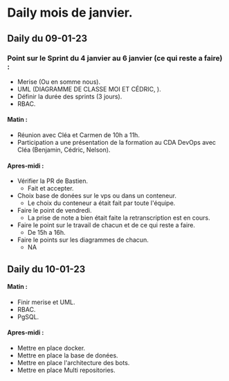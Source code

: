 # Daily mois de janvier.

## Daily du 09-01-23

### Point sur le Sprint du 4 janvier au 6 janvier (ce qui reste a faire) : 

- Merise (Ou en somme nous).
- UML (DIAGRAMME DE CLASSE MOI ET CÉDRIC, ).
- Définir la durée des sprints (3 jours).
- RBAC.

#### Matin :

- Réunion avec Cléa et Carmen de 10h a 11h.
- Participation a une présentation de la formation au CDA DevOps avec Cléa (Benjamin, Cédric, Nelson).

#### Apres-midi :

- Vérifier la PR de Bastien.
    - Fait et accepter.
- Choix base de donées sur le vps ou dans un conteneur.
    - Le choix du conteneur a était fait par toute l'équipe.
- Faire le point de vendredi.
    - La prise de note a bien était faite la retranscription est en cours.
- Faire le point sur le travail de chacun et de ce qui reste a faire.
    - De 15h a 16h.
- Faire le points sur les diagrammes de chacun.
    - NA

## Daily du 10-01-23

#### Matin :

- Finir merise et UML.
- RBAC.
- PgSQL.

#### Apres-midi :

- Mettre en place docker.
- Mettre en place la base de donées.
- Mettre en place l'architecture des bots.
- Mettre en place Multi repositories.
